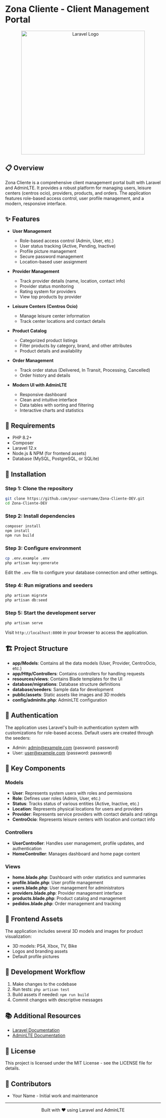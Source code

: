# Zona Cliente - Client Management Portal

<p align="center">
  <img src="https://raw.githubusercontent.com/laravel/art/master/logo-lockup/5%20SVG/2%20CMYK/1%20Full%20Color/laravel-logolockup-cmyk-red.svg" width="400" alt="Laravel Logo">
</p>

## 📋 Overview

Zona Cliente is a comprehensive client management portal built with Laravel and AdminLTE. It provides a robust platform for managing users, leisure centers (centros ocio), providers, products, and orders. The application features role-based access control, user profile management, and a modern, responsive interface.

## ✨ Features

- **User Management**
  - Role-based access control (Admin, User, etc.)
  - User status tracking (Active, Pending, Inactive)
  - Profile picture management
  - Secure password management
  - Location-based user assignment

- **Provider Management**
  - Track provider details (name, location, contact info)
  - Provider status monitoring
  - Rating system for providers
  - View top products by provider

- **Leisure Centers (Centros Ocio)**
  - Manage leisure center information
  - Track center locations and contact details

- **Product Catalog**
  - Categorized product listings
  - Filter products by category, brand, and other attributes
  - Product details and availability

- **Order Management**
  - Track order status (Delivered, In Transit, Processing, Cancelled)
  - Order history and details

- **Modern UI with AdminLTE**
  - Responsive dashboard
  - Clean and intuitive interface
  - Data tables with sorting and filtering
  - Interactive charts and statistics

## 🔧 Requirements

- PHP 8.2+
- Composer
- Laravel 12.x
- Node.js & NPM (for frontend assets)
- Database (MySQL, PostgreSQL, or SQLite)

## 🚀 Installation

### Step 1: Clone the repository

```bash
git clone https://github.com/your-username/Zona-Cliente-DEV.git
cd Zona-Cliente-DEV
```

### Step 2: Install dependencies

```bash
composer install
npm install
npm run build
```

### Step 3: Configure environment

```bash
cp .env.example .env
php artisan key:generate
```

Edit the `.env` file to configure your database connection and other settings.

### Step 4: Run migrations and seeders

```bash
php artisan migrate
php artisan db:seed
```

### Step 5: Start the development server

```bash
php artisan serve
```

Visit `http://localhost:8000` in your browser to access the application.

## 🏗️ Project Structure

- **app/Models**: Contains all the data models (User, Provider, CentroOcio, etc.)
- **app/Http/Controllers**: Contains controllers for handling requests
- **resources/views**: Contains Blade templates for the UI
- **database/migrations**: Database structure definitions
- **database/seeders**: Sample data for development
- **public/assets**: Static assets like images and 3D models
- **config/adminlte.php**: AdminLTE configuration

## 🔐 Authentication

The application uses Laravel's built-in authentication system with customizations for role-based access. Default users are created through the seeders:

- Admin: admin@example.com (password: password)
- User: user@example.com (password: password)

## 🧩 Key Components

### Models

- **User**: Represents system users with roles and permissions
- **Role**: Defines user roles (Admin, User, etc.)
- **Status**: Tracks status of various entities (Active, Inactive, etc.)
- **Location**: Represents physical locations for users and providers
- **Provider**: Represents service providers with contact details and ratings
- **CentroOcio**: Represents leisure centers with location and contact info

### Controllers

- **UserController**: Handles user management, profile updates, and authentication
- **HomeController**: Manages dashboard and home page content

### Views

- **home.blade.php**: Dashboard with order statistics and summaries
- **profile.blade.php**: User profile management
- **users.blade.php**: User management for administrators
- **providers.blade.php**: Provider management interface
- **products.blade.php**: Product catalog and management
- **pedidos.blade.php**: Order management and tracking

## 🎨 Frontend Assets

The application includes several 3D models and images for product visualization:

- 3D models: PS4, Xbox, TV, Bike
- Logos and branding assets
- Default profile pictures

## 🔄 Development Workflow

1. Make changes to the codebase
2. Run tests: `php artisan test`
3. Build assets if needed: `npm run build`
4. Commit changes with descriptive messages

## 📚 Additional Resources

- [Laravel Documentation](https://laravel.com/docs)
- [AdminLTE Documentation](https://adminlte.io/docs/3.1/)

## 📄 License

This project is licensed under the MIT License - see the LICENSE file for details.

## 👥 Contributors

- Your Name - Initial work and maintenance

---

<p align="center">Built with ❤️ using Laravel and AdminLTE</p>
